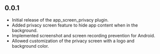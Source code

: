 ## 0.0.1

- Initial release of the app_screen_privacy plugin.
- Added privacy screen feature to hide app content when in the background.
- Implemented screenshot and screen recording prevention for Android.
- Allowed customization of the privacy screen with a logo and background color.
